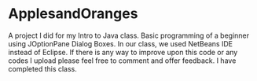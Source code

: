 # ApplesandOranges
A project I did for my Intro to Java class. Basic programming of a beginner using JOptionPane Dialog Boxes.
In our class, we used NetBeans IDE instead of Eclipse.
If there is any way to improve upon this code or any codes I upload please feel free to comment and offer feedback.
I have completed this class.

